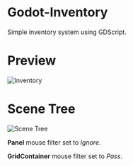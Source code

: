 # Godot-Inventory

Simple inventory system using GDScript.

# Preview
![Inventory](https://i.imgur.com/S82hLbf.gif)

# Scene Tree
![Scene Tree](https://i.imgur.com/dRXOB3a.png)

**Panel** mouse filter set to *Ignore*.

**GridContainer** mouse filter set to *Pass*.
